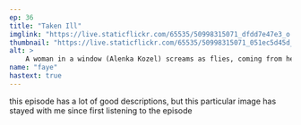 ```yaml
---
ep: 36
title: "Taken Ill"
imglink: "https://live.staticflickr.com/65535/50998315071_dfdd7e47e3_o.jpg"
thumbnail: "https://live.staticflickr.com/65535/50998315071_051ec5d45d_q.jpg"
alt: >
    A woman in a window (Alenka Kozel) screams as flies, coming from her mouth, start to cover the glass.
name: "faye"
hastext: true
---
```

this episode has a lot of good descriptions, but this particular image has stayed with me since first listening to the episode
